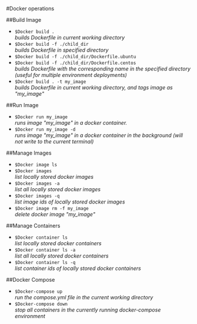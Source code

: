 #Docker operations

##Build Image
- `$Docker build .`   
*builds Dockerfile in current working directory*
- `$Docker build -f ./child_dir`  
*builds Dockerfile in specified directory*
- `$Docker build -f ./child_dir/Dockerfile.ubuntu`  
- `$Docker build -f ./child_dir/Dockerfile.centos`  
*builds Dockerfile with the corresponding name in the specified directory (useful for multiple environment deployments)*
- `$Docker build . -t my_image`  
*builds Dockerfile in current working directory, and tags image as "my_image"*

##Run Image
- `$Docker run my_image`  
*runs image "my_image" in a docker container.*
- `$Docker run my_image -d`  
*runs image "my_image" in a docker container in the background (will not write to the current terminal)*

##Manage Images
- `$Docker image ls`  
- `$Docker images`  
*list locally stored docker images*
- `$Docker images -a`  
*list all locally stored docker images*
- `$Docker images -q`  
*list image ids of locally stored docker images*
- `$Docker image rm -f my_image`  
*delete docker image "my_image"*

##Manage Containers
- `$Docker container ls`  
*list locally stored docker containers*
- `$Docker container ls -a`  
*list all locally stored docker containers*
- `$Docker container ls -q`  
*list container ids of locally stored docker containers*

##Docker Compose
- `$Docker-compose up`  
*run the compose.yml file in the current working directory*
- `$Docker-compose down`  
*stop all containers in the currently running docker-compose environment*
